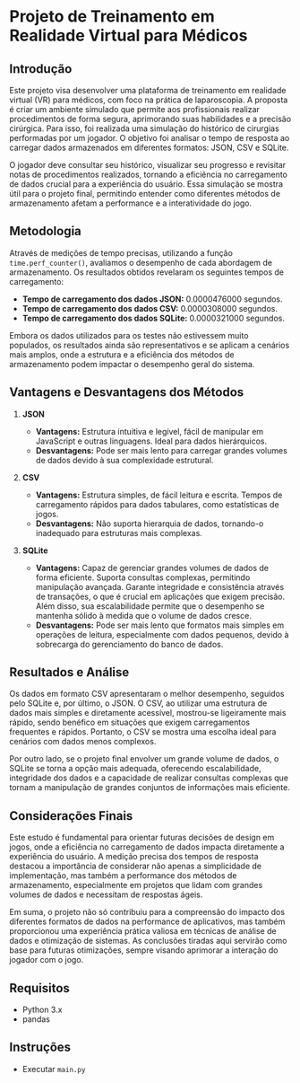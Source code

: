 # Projeto de Treinamento em Realidade Virtual para Médicos

## Introdução
Este projeto visa desenvolver uma plataforma de treinamento em realidade virtual (VR) para médicos, com foco na prática de laparoscopia. A proposta é criar um ambiente simulado que permite aos profissionais realizar procedimentos de forma segura, aprimorando suas habilidades e a precisão cirúrgica. Para isso, foi realizada uma simulação do histórico de cirurgias performadas por um jogador. O objetivo foi analisar o tempo de resposta ao carregar dados armazenados em diferentes formatos: JSON, CSV e SQLite.

O jogador deve consultar seu histórico, visualizar seu progresso e revisitar notas de procedimentos realizados, tornando a eficiência no carregamento de dados crucial para a experiência do usuário. Essa simulação se mostra útil para o projeto final, permitindo entender como diferentes métodos de armazenamento afetam a performance e a interatividade do jogo.

## Metodologia
Através de medições de tempo precisas, utilizando a função `time.perf_counter()`, avaliamos o desempenho de cada abordagem de armazenamento. Os resultados obtidos revelaram os seguintes tempos de carregamento:
- **Tempo de carregamento dos dados JSON:** 0.0000476000 segundos.
- **Tempo de carregamento dos dados CSV:** 0.0000308000 segundos.
- **Tempo de carregamento dos dados SQLite:** 0.0000321000 segundos.

Embora os dados utilizados para os testes não estivessem muito populados, os resultados ainda são representativos e se aplicam a cenários mais amplos, onde a estrutura e a eficiência dos métodos de armazenamento podem impactar o desempenho geral do sistema.

## Vantagens e Desvantagens dos Métodos

1. **JSON**
   - **Vantagens:** Estrutura intuitiva e legível, fácil de manipular em JavaScript e outras linguagens. Ideal para dados hierárquicos.
   - **Desvantagens:** Pode ser mais lento para carregar grandes volumes de dados devido à sua complexidade estrutural.

2. **CSV**
   - **Vantagens:** Estrutura simples, de fácil leitura e escrita. Tempos de carregamento rápidos para dados tabulares, como estatísticas de jogos.
   - **Desvantagens:** Não suporta hierarquia de dados, tornando-o inadequado para estruturas mais complexas.

3. **SQLite**
   - **Vantagens:** Capaz de gerenciar grandes volumes de dados de forma eficiente. Suporta consultas complexas, permitindo manipulação avançada. Garante integridade e consistência através de transações, o que é crucial em aplicações que exigem precisão. Além disso, sua escalabilidade permite que o desempenho se mantenha sólido à medida que o volume de dados cresce.
   - **Desvantagens:** Pode ser mais lento que formatos mais simples em operações de leitura, especialmente com dados pequenos, devido à sobrecarga do gerenciamento do banco de dados.

## Resultados e Análise
Os dados em formato CSV apresentaram o melhor desempenho, seguidos pelo SQLite e, por último, o JSON. O CSV, ao utilizar uma estrutura de dados mais simples e diretamente acessível, mostrou-se ligeiramente mais rápido, sendo benéfico em situações que exigem carregamentos frequentes e rápidos. Portanto, o CSV se mostra uma escolha ideal para cenários com dados menos complexos.

Por outro lado, se o projeto final envolver um grande volume de dados, o SQLite se torna a opção mais adequada, oferecendo escalabilidade, integridade dos dados e a capacidade de realizar consultas complexas que tornam a manipulação de grandes conjuntos de informações mais eficiente.

## Considerações Finais
Este estudo é fundamental para orientar futuras decisões de design em jogos, onde a eficiência no carregamento de dados impacta diretamente a experiência do usuário. A medição precisa dos tempos de resposta destacou a importância de considerar não apenas a simplicidade de implementação, mas também a performance dos métodos de armazenamento, especialmente em projetos que lidam com grandes volumes de dados e necessitam de respostas ágeis.

Em suma, o projeto não só contribuiu para a compreensão do impacto dos diferentes formatos de dados na performance de aplicativos, mas também proporcionou uma experiência prática valiosa em técnicas de análise de dados e otimização de sistemas. As conclusões tiradas aqui servirão como base para futuras otimizações, sempre visando aprimorar a interação do jogador com o jogo.

## Requisitos
- Python 3.x
- pandas

## Instruções
- Executar `main.py`
